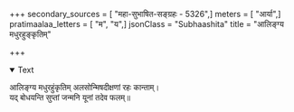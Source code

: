 +++
secondary_sources = [ "महा-सुभाषित-सङ्ग्रहः - 5326",]
meters = [ "आर्या",]
pratimaalaa_letters = [ "म", "य",]
jsonClass = "Subhaashita"
title = "आलिङ्ग्य मधुरहुङ्कृतिम्"

+++

<details open><summary>Text</summary>

आलिङ्ग्य मधुरहुंकृतिम् अलसोन्मिषदीक्षणां रहः कान्ताम्।  
यद् बोधयन्ति सुप्तां जन्मनि यूनां तदेव फलम्॥
</details>
